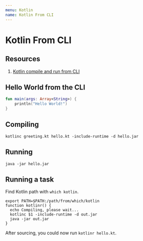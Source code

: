 ```yaml
---
menu: Kotlin
name: Kotlin From CLI
---
```


# Kotlin From CLI

## Resources

1. [Kotlin compile and run from CLI](https://www.codexpedia.com/kotlin/install-compile-and-run-kotlin-from-command-line/)

## Hello World from the CLI

```kotlin
fun main(args: Array<String>) {
    println("Hello World!")
}
```

## Compiling

```shell
kotlinc greeting.kt hello.kt -include-runtime -d hello.jar
```

## Running

```shell
java -jar hello.jar
```

## Running a task

Find Kotlin path with `which kotlin`.

```shell
export PATH=$PATH:/path/from/which/kotlin
function kotlinr() {
  echo Compiling, please wait...
  kotlinc $1 -include-runtime -d out.jar
  java -jar out.jar
}
```

After sourcing, you could now run `kotlinr hello.kt`.
